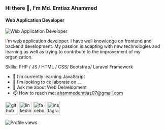 ### Hi there 👋, I'm Md. Emtiaz Ahammed
#### Web Application Developer
![Web Application Developer](https://media.licdn.com/dms/image/D5616AQEdkbr0QqQDPw/profile-displaybackgroundimage-shrink_350_1400/0/1685950547427?e=1691625600&v=beta&t=KE-2qm5ReKk1Prmp2yNTxKulJrnDv4ZwSJuIuJzhAno)

I'm web application developer. I have well knowledge on frontend and backend development. My passion is adapting with new technologies and learning as well as trying to contribute to the improvement of my organization.

Skills: PHP / JS / HTML / CSS/ Bootstrap/ Laravel Framework

- 🌱 I’m currently learning JavaScript 
- 👯 I’m looking to collaborate on __ 
- 💬 Ask me about Web Delvelopment 
- 📫 How to reach me: ahammedemtiaz07@gmail.com 


[<img src='https://cdn.jsdelivr.net/npm/simple-icons@3.0.1/icons/github.svg' alt='github' height='40'>](https://github.com/Emtiaz-Ahammed)  [<img src='https://cdn.jsdelivr.net/npm/simple-icons@3.0.1/icons/linkedin.svg' alt='linkedin' height='40'>](https://www.linkedin.com/in/Emtiaz-Ahammed/)  [<img src='https://cdn.jsdelivr.net/npm/simple-icons@3.0.1/icons/facebook.svg' alt='facebook' height='40'>](https://www.facebook.com/semtiaz6)  [<img src='https://cdn.jsdelivr.net/npm/simple-icons@3.0.1/icons/instagram.svg' alt='instagram' height='40'>](https://www.instagram.com/semtiaz6/)  

![Profile views](https://gpvc.arturio.dev/Emtiaz-Ahammed)  
